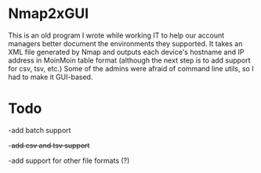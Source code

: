 # Nmap2xGUI

This is an old program I wrote while working IT to help our account managers better document the environments they supported. It takes an
XML file generated by Nmap and outputs each device's hostname and IP address in MoinMoin table format (although the next step 
is to add support for csv, tsv, etc.) Some of the admins were afraid of command line utils, so I had to make it GUI-based. 

# Todo

-add batch support

-~~add csv and tsv support~~

-add support for other file formats (?)

